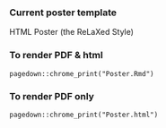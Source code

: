 ### Current poster template

  HTML Poster (the ReLaXed Style)

### To render PDF & html

	pagedown::chrome_print("Poster.Rmd")

### To render PDF only

	pagedown::chrome_print("Poster.html")
